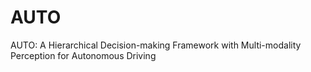 # AUTO
AUTO: A Hierarchical Decision-making Framework with Multi-modality Perception for Autonomous Driving
